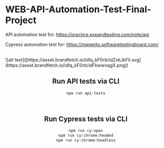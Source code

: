 # WEB-API-Automation-Test-Final-Project

API automation test for: https://practice.expandtesting.com/note/api

Cypress automation test for: https://magento.softwaretestingboard.com/ 

<span align="center">

<br/>
  ![alt text]([https://asset.brandfetch.io/idIq_kF0rb/idZxkJkFIi.svg](https://asset.brandfetch.io/idIq_kF0rb/idFkwwvqgX.png))
  
  <br/>

## Run API tests via CLI
```sh
npm run api-tests
```
<br/>

## Run Cypress tests via CLI
```sh
npm run cy:open
npm run cy:chrome:headed
npm run cy:chrome:headless
```
  
  </span>
